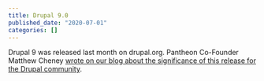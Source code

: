 ```yaml
---
title: Drupal 9.0
published_date: "2020-07-01"
categories: []
---
```

Drupal 9 was released last month on drupal.org. Pantheon Co-Founder Matthew Cheney [wrote on our blog about the significance of this release for the Drupal community](https://pantheon.io/blog/drupal-launch).
